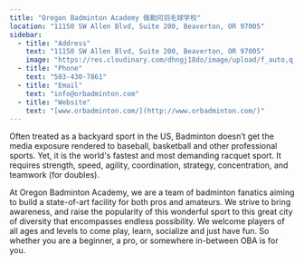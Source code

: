 ```yaml
---
title: "Oregon Badminton Academy 俄勒冈羽毛球学校"
location: "11150 SW Allen Blvd, Suite 200, Beaverton, OR 97005"
sidebar:
  - title: "Address"
    text: "11150 SW Allen Blvd, Suite 200, Beaverton, OR 97005"
    image: "https://res.cloudinary.com/dhngj18do/image/upload/f_auto,q_auto/v1/images/activities/oregon-badminton_v2fxfk8tcgz5qpslo00m"
  - title: "Phone"
    text: "503-430-7861"
  - title: "Email"
    text: "info@orbadminton.com"
  - title: "Website"
    text: "[www.orbadminton.com/](http://www.orbadminton.com/)"
---
```


Often treated as a backyard sport in the US, Badminton doesn’t get the media exposure rendered to baseball, basketball and other professional sports. Yet, it is the world's fastest and most demanding racquet sport. It requires strength, speed, agility, coordination, strategy, concentration, and teamwork (for doubles).

At Oregon Badminton Academy, we are a team of badminton fanatics aiming to build a state-of-art facility for both pros and amateurs. We strive to bring awareness, and raise the popularity of this wonderful sport to this great city of diversity that encompasses endless possibility. We welcome players of all ages and levels to come play, learn, socialize and just have fun. So whether you are a beginner, a pro, or somewhere in-between OBA is for you.
